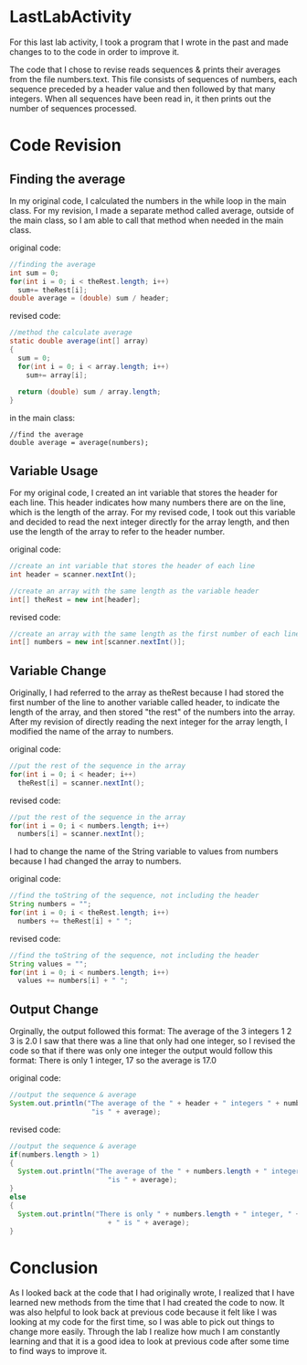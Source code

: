 # LastLabActivity

For this last lab activity, I took a program that I wrote in the past and made changes to to the code in order to improve it. 

The code that I chose to revise reads sequences & prints their averages from the file numbers.text. This file consists of sequences of numbers, each sequence preceded by a header value and then followed by that many integers. When all sequences have been read in, it then prints out the number of sequences processed.

# Code Revision
## Finding the average
In my original code, I calculated the numbers in the while loop in the main class. For my revision, I made a separate method called average, outside of the main class, so I am able to call that method when needed in the main class.

original code:

```java
//finding the average
int sum = 0;
for(int i = 0; i < theRest.length; i++)
  sum+= theRest[i];
double average = (double) sum / header; 
```  

revised code:

```java
//method the calculate average
static double average(int[] array)
{
  sum = 0;
  for(int i = 0; i < array.length; i++)
    sum+= array[i];
    
  return (double) sum / array.length;
}
```
 
 in the main class:
 ```
//find the average 
double average = average(numbers);
```
 
## Variable Usage
For my original code, I created an int variable that stores the header for each line. This header indicates how many numbers there are on the line, which is the length of the array. For my revised code, I took out this variable and decided to read the next integer directly for the array length, and then use the length of the array to refer to the header number. 

original code: 

```java
//create an int variable that stores the header of each line 
int header = scanner.nextInt();

//create an array with the same length as the variable header 
int[] theRest = new int[header];
```
      
revised code: 

```java
//create an array with the same length as the first number of each line
int[] numbers = new int[scanner.nextInt()];
```

## Variable Change
Originally, I had referred to the array as theRest because I had stored the first number of the line to another variable called header, to indicate the length of the array, and then stored "the rest" of the numbers into the array. After my revision of directly reading the next integer for the array length, I modified the name of the array to numbers. 

original code:

```java
//put the rest of the sequence in the array 
for(int i = 0; i < header; i++)
  theRest[i] = scanner.nextInt();
```
  
revised code: 

```java
//put the rest of the sequence in the array
for(int i = 0; i < numbers.length; i++)
  numbers[i] = scanner.nextInt();
```
  
I had to change the name of the String variable to values from numbers because I had changed the array to numbers.

original code:

```java
//find the toString of the sequence, not including the header 
String numbers = "";
for(int i = 0; i < theRest.length; i++)
  numbers += theRest[i] + " ";
```
  
revised code:

```java
//find the toString of the sequence, not including the header 
String values = "";
for(int i = 0; i < numbers.length; i++)
  values += numbers[i] + " ";
```
  
## Output Change
Orginally, the output followed this format: The average of the 3 integers 1 2 3 is 2.0
I saw that there was a line that only had one integer, so I revised the code so that if there was only one integer the output would follow this format:
There is only 1 integer, 17 so the average is 17.0

original code:

```java
//output the sequence & average 
System.out.println("The average of the " + header + " integers " + numbers + 
					"is " + average);
```
          
revised code:

```java
//output the sequence & average
if(numbers.length > 1)
{
  System.out.println("The average of the " + numbers.length + " integers " + values + 
						"is " + average);
}
else
{
  System.out.println("There is only " + numbers.length + " integer, " + values + "so the average"
						+ " is " + average);
}
```

# Conclusion
As I looked back at the code that I had originally wrote, I realized that I have learned new methods from the time that I had created the code to now. It was also helpful to look back at previous code because it felt like I was looking at my code for the first time, so I was able to pick out things to change more easily. Through the lab I realize how much I am constantly learning and that it is a good idea to look at previous code after some time to find ways to improve it.
